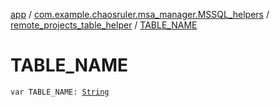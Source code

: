 [app](../../index.md) / [com.example.chaosruler.msa_manager.MSSQL_helpers](../index.md) / [remote_projects_table_helper](index.md) / [TABLE_NAME](.)

# TABLE_NAME

`var TABLE_NAME: `[`String`](https://kotlinlang.org/api/latest/jvm/stdlib/kotlin/-string/index.html)